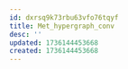 ```yaml
---
id: dxrsq9k73rbu63vfo76tqyf
title: Met_hypergraph_conv
desc: ''
updated: 1736144453668
created: 1736144453668
---
```

